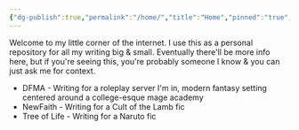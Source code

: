 ```yaml
---
{"dg-publish":true,"permalink":"/home/","title":"Home","pinned":"true","tags":["gardenEntry"]}
---
```


Welcome to my little corner of the internet. I use this as a personal repository for all my writing big & small. Eventually there'll be more info here, but if you're seeing this, you're probably someone I know & you can just ask me for context.

- DFMA - Writing for a roleplay server I'm in, modern fantasy setting centered around a college-esque mage academy
- NewFaith - Writing for a Cult of the Lamb fic
- Tree of Life - Writing for a Naruto fic
